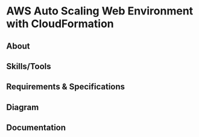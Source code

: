 # AWS Auto Scaling Web Environment with CloudFormation

## About

## Skills/Tools

## Requirements & Specifications

## Diagram

## Documentation

